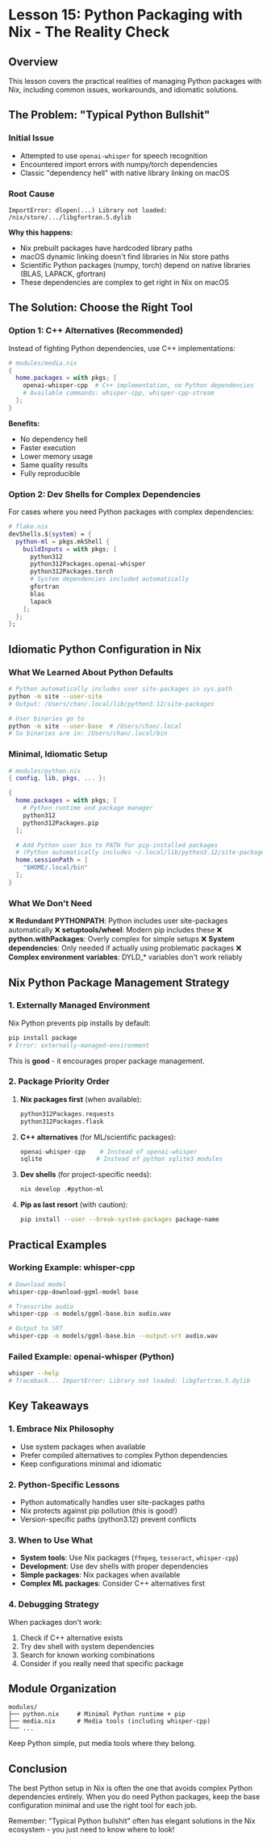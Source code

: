 # Lesson 15: Python Packaging with Nix - The Reality Check

## Overview

This lesson covers the practical realities of managing Python packages with Nix, including common issues, workarounds, and idiomatic solutions.

## The Problem: "Typical Python Bullshit"

### Initial Issue
- Attempted to use `openai-whisper` for speech recognition
- Encountered import errors with numpy/torch dependencies
- Classic "dependency hell" with native library linking on macOS

### Root Cause
```
ImportError: dlopen(...) Library not loaded: /nix/store/.../libgfortran.5.dylib
```

**Why this happens:**
- Nix prebuilt packages have hardcoded library paths
- macOS dynamic linking doesn't find libraries in Nix store paths
- Scientific Python packages (numpy, torch) depend on native libraries (BLAS, LAPACK, gfortran)
- These dependencies are complex to get right in Nix on macOS

## The Solution: Choose the Right Tool

### Option 1: C++ Alternatives (Recommended)
Instead of fighting Python dependencies, use C++ implementations:

```nix
# modules/media.nix
{
  home.packages = with pkgs; [
    openai-whisper-cpp  # C++ implementation, no Python dependencies
    # Available commands: whisper-cpp, whisper-cpp-stream
  ];
}
```

**Benefits:**
- No dependency hell
- Faster execution
- Lower memory usage
- Same quality results
- Fully reproducible

### Option 2: Dev Shells for Complex Dependencies
For cases where you need Python packages with complex dependencies:

```nix
# flake.nix
devShells.${system} = {
  python-ml = pkgs.mkShell {
    buildInputs = with pkgs; [
      python312
      python312Packages.openai-whisper
      python312Packages.torch
      # System dependencies included automatically
      gfortran
      blas
      lapack
    ];
  };
};
```

## Idiomatic Python Configuration in Nix

### What We Learned About Python Defaults

```bash
# Python automatically includes user site-packages in sys.path
python -m site --user-site
# Output: /Users/chan/.local/lib/python3.12/site-packages

# User binaries go to
python -m site --user-base  # /Users/chan/.local
# So binaries are in: /Users/chan/.local/bin
```

### Minimal, Idiomatic Setup

```nix
# modules/python.nix
{ config, lib, pkgs, ... }:

{
  home.packages = with pkgs; [
    # Python runtime and package manager
    python312
    python312Packages.pip
  ];

  # Add Python user bin to PATH for pip-installed packages
  # (Python automatically includes ~/.local/lib/python3.12/site-packages in sys.path)
  home.sessionPath = [
    "$HOME/.local/bin"
  ];
}
```

### What We Don't Need

❌ **Redundant PYTHONPATH**: Python includes user site-packages automatically
❌ **setuptools/wheel**: Modern pip includes these
❌ **python.withPackages**: Overly complex for simple setups
❌ **System dependencies**: Only needed if actually using problematic packages
❌ **Complex environment variables**: DYLD_* variables don't work reliably

## Nix Python Package Management Strategy

### 1. Externally Managed Environment
Nix Python prevents pip installs by default:
```bash
pip install package
# Error: externally-managed-environment
```

This is **good** - it encourages proper package management.

### 2. Package Priority Order

1. **Nix packages first** (when available):
   ```nix
   python312Packages.requests
   python312Packages.flask
   ```

2. **C++ alternatives** (for ML/scientific packages):
   ```nix
   openai-whisper-cpp    # Instead of openai-whisper
   sqlite               # Instead of python sqlite3 modules
   ```

3. **Dev shells** (for project-specific needs):
   ```bash
   nix develop .#python-ml
   ```

4. **Pip as last resort** (with caution):
   ```bash
   pip install --user --break-system-packages package-name
   ```

## Practical Examples

### Working Example: whisper-cpp
```bash
# Download model
whisper-cpp-download-ggml-model base

# Transcribe audio
whisper-cpp -m models/ggml-base.bin audio.wav

# Output to SRT
whisper-cpp -m models/ggml-base.bin --output-srt audio.wav
```

### Failed Example: openai-whisper (Python)
```bash
whisper --help
# Traceback... ImportError: Library not loaded: libgfortran.5.dylib
```

## Key Takeaways

### 1. **Embrace Nix Philosophy**
- Use system packages when available
- Prefer compiled alternatives to complex Python dependencies
- Keep configurations minimal and idiomatic

### 2. **Python-Specific Lessons**
- Python automatically handles user site-packages paths
- Nix protects against pip pollution (this is good!)
- Version-specific paths (python3.12) prevent conflicts

### 3. **When to Use What**
- **System tools**: Use Nix packages (`ffmpeg`, `tesseract`, `whisper-cpp`)
- **Development**: Use dev shells with proper dependencies
- **Simple packages**: Nix packages when available
- **Complex ML packages**: Consider C++ alternatives first

### 4. **Debugging Strategy**
When packages don't work:
1. Check if C++ alternative exists
2. Try dev shell with system dependencies
3. Search for known working combinations
4. Consider if you really need that specific package

## Module Organization

```
modules/
├── python.nix     # Minimal Python runtime + pip
├── media.nix      # Media tools (including whisper-cpp)
└── ...
```

Keep Python simple, put media tools where they belong.

## Conclusion

The best Python setup in Nix is often the one that avoids complex Python dependencies entirely. When you do need Python packages, keep the base configuration minimal and use the right tool for each job.

Remember: "Typical Python bullshit" often has elegant solutions in the Nix ecosystem - you just need to know where to look!
